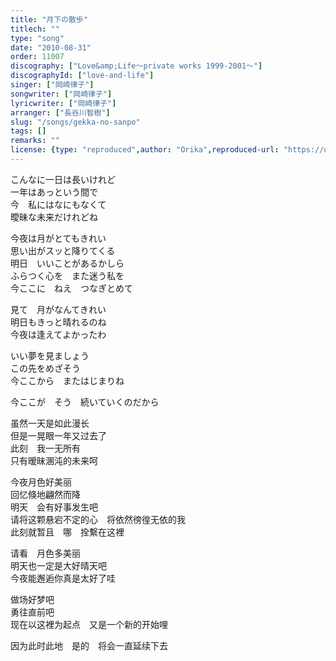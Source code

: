 ```yaml
---
title: "月下の散歩"
titlech: ""
type: "song"
date: "2010-08-31"
order: 11007
discography: ["Love&amp;Life〜private works 1999-2001〜"]
discographyId: ["love-and-life"]
singer: ["岡崎律子"]
songwriter: ["岡崎律子"]
lyricwriter: ["岡崎律子"]
arranger: ["長谷川智樹"]
slug: "/songs/gekka-no-sanpo"
tags: []
remarks: ""
license: {type: "reproduced",author: "Orika",reproduced-url: "https://orikamushi.netlify.app/",reproduced-website: "織歌蟲網站"}
---
```


こんなに一日は長いけれど   
一年はあっという間で   
今　私にはなにもなくて   
曖昧な未来だけれどね   
  
今夜は月がとてもきれい   
思い出がスッと降りてくる   
明日　いいことがあるかしら   
ふらつく心を　また迷う私を   
今ここに　ねえ　つなぎとめて   
  
見て　月がなんてきれい   
明日もきっと晴れるのね   
今夜は逢えてよかったわ   
  
いい夢を見ましょう   
この先をめざそう   
今ここから　またはじまりね   
  
今ここが　そう　続いていくのだから  

<!-- 翻译 -->

  
虽然一天是如此漫长   
但是一晃眼一年又过去了   
此刻　我一无所有   
只有暧昧溷沌的未来呵   
  
今夜月色好美丽   
回忆倏地翩然而降   
明天　会有好事发生吧   
请将这颗悬宕不定的心　将依然徬徨无依的我   
此刻就暂且　哪　拴繫在这裡   
  
请看　月色多美丽   
明天也一定是大好晴天吧   
今夜能邂逅你真是太好了哇   
  
做场好梦吧   
勇往直前吧   
现在以这裡为起点　又是一个新的开始哩   
  
因为此时此地　是的　将会一直延续下去

